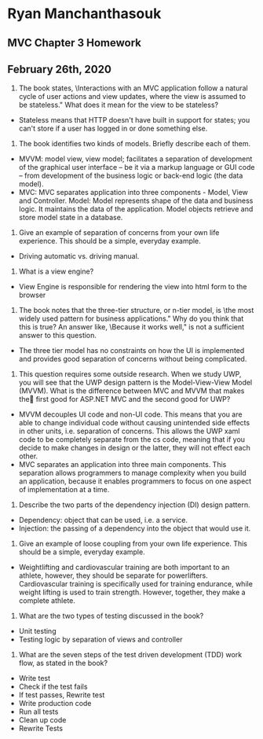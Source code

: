 # Ryan Manchanthasouk
## MVC Chapter 3 Homework
## February 26th, 2020
1. The book states, \Interactions with an MVC application follow a natural cycle of user actions and view updates, where the view is assumed to be stateless." What does it mean for the view to be stateless?
  - Stateless means that HTTP doesn't have built in support for states; you can't store if a user has logged in or done something else.
1. The book identifies two kinds of models. Briefly describe each of them.
  - MVVM: model view, view model; facilitates a separation of development of the graphical user interface – be it via a markup language or GUI code – from development of the business logic or back-end logic (the data model).
  - MVC: MVC separates application into three components - Model, View and Controller. Model: Model represents shape of the data and business logic. It maintains the data of the application. Model objects retrieve and store model state in a database.
1. Give an example of separation of concerns from your own life experience. This should be a simple, everyday example.
  - Driving automatic vs. driving manual.
1. What is a view engine?
  - View Engine is responsible for rendering the view into html form to the browser
1. The book notes that the three-tier structure, or n-tier model, is \the most widely used pattern for business applications." Why do you think that this is true? An answer like, \Because it works well," is not a sufficient answer to this question.
  - The three tier model has no constraints on how the UI is implemented and provides good separation of concerns without being complicated.  
1. This question requires some outside research. When we study UWP, you will see that the UWP design pattern is the Model-View-View Model (MVVM). What is the difference between MVC and MVVM that makes the first good for ASP.NET MVC and the second good for UWP?
  - MVVM decouples UI code and non-UI code.  This means that you are able to change individual code without causing unintended side effects in other units, i.e. separation of concerns.  This allows the UWP xaml code to be completely separate from the cs code, meaning that if you decide to make changes in design or the latter, they will not effect each other.
  - MVC separates an application into three main components.  This separation allows programmers to manage complexity when you build an application, because it enables programmers to focus on one aspect of implementation at a time.  
1. Describe the two parts of the dependency injection (DI) design pattern.
  - Dependency: object that can be used, i.e. a service.
  - Injection: the passing of a dependency into the object that would use it.
1. Give an example of loose coupling from your own life experience. This should be a simple, everyday
example.
  - Weightlifting and cardiovascular training are both important to an athlete, however, they should be separate for powerlifters.  Cardiovascular training is specifically used for training endurance, while weight lifting is used to train strength.  However, together, they make a complete athlete.
1. What are the two types of testing discussed in the book?
  - Unit testing
  - Testing logic by separation of views and controller
1. What are the seven steps of the test driven development (TDD) work flow, as stated in the book?
  - Write test
  - Check if the test fails
  - If test passes, Rewrite test
  - Write production code
  - Run all tests
  - Clean up code
  - Rewrite Tests
